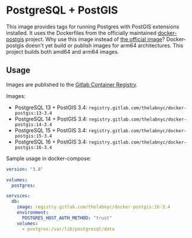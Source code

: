 # PostgreSQL + PostGIS

This image provides tags for running Postgres with PostGIS extensions installed. It uses the Dockerfiles from the officially maintained [docker-postgis](https://github.com/postgis/docker-postgis/blob/master/15-3.3/Dockerfile) project. Why use this image instead of [the official image](https://hub.docker.com/r/postgis/postgis)? Docker-postgis doesn't yet build or publish images for arm64 architectures. This project builds both amd64 and arm64 images.

## Usage

Images are published to the [Gitlab Container Registry](https://gitlab.com/thelabnyc/docker-postgis/container_registry).

Images:

- PostgreSQL 13 + PostGIS 3.4: `registry.gitlab.com/thelabnyc/docker-postgis:13-3.4`
- PostgreSQL 14 + PostGIS 3.4: `registry.gitlab.com/thelabnyc/docker-postgis:14-3.4`
- PostgreSQL 15 + PostGIS 3.4: `registry.gitlab.com/thelabnyc/docker-postgis:15-3.4`
- PostgreSQL 16 + PostGIS 3.4: `registry.gitlab.com/thelabnyc/docker-postgis:16-3.4`

Sample usage in docker-compose:

```yml
version: "3.8"

volumes:
  postgres:

services:
  db:
    image: registry.gitlab.com/thelabnyc/docker-postgis:16-3.4
    environment:
      POSTGRES_HOST_AUTH_METHOD: "trust"
    volumes:
      - postgres:/var/lib/postgresql/data
```
